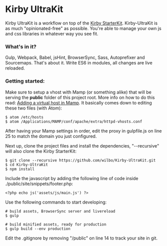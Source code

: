 # Kirby UltraKit

Kirby UltraKit is a workflow on top of the [Kirby StarterKit](https://github.com/getkirby/starterkit/tree/e9d1b84ebf8bba54693e61551dae9f3711e41aa9). Kirby-UltraKit is as much "opinionated-free" as possible. You're able to manage your own js and css libraries in whatever way you see fit.

### What's in it?

Gulp, Webpack, Babel, jsHint, BrowserSync, Sass, Autoprefixer and Sourcemaps. That's about it. Write ES6 in modules, all changes are live reloaded.

### Getting started:

Make sure to setup a vhost with Mamp (or something alike) that will be serving the **public** folder of this project root. More info on how to do this read: [Adding a virtual host in Mamp](https://medium.com/@wilbo/adding-a-virtual-host-in-mamp-for-mac-a6c717cc0475#.hz6nhm20v). It basically comes down to editing these two files (with Atom):

    $ atom /etc/hosts
    $ atom /Applications/MAMP/conf/apache/extra/httpd-vhosts.conf

After having your Mamp settings in order, edit the proxy in gulpfile.js on line 25 to match the domain you just configured.

Next up, clone the project files and install the dependencies, "--recursive" will also clone the Kirby StarterKit:

    $ git clone --recursive https://github.com/wilbo/Kirby-UltraKit.git
    $ cd Kirby-UltraKit
    $ npm install

Include the javascript by adding the following line of code inside ./public/site/snippets/footer.php:

    <?php echo js('assets/js/main.js') ?>

Use the following commands to start developing:

    # build assets, BrowserSync server and livereload
    $ gulp

    # build minified assets, ready for production
    $ gulp build --env production

Edit the .gitignore by removing "/public" on line 14 to track your site in git.
